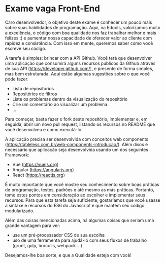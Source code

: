 Exame vaga Front-End
====================

Caro desenvolvedor, o objetivo deste exame é conhecer um pouco mais sobre suas habilidades de programação. Aqui, na Edools, valorizamos muito a excelência, o código com boa qualidade nos faz trabalhar melhor e mais felizes :) e aumentar nossa capacidade de oferecer valor ao cliente com rapidez e consistência. Com isso em mente, queremos saber como você escreve seu código.

A tarefa é simples: brincar com a API Github. Você terá que desenvolver uma aplicação que consumirá alguns recursos públicos da Github através de sua API (https://developer.github.com/), e presente de forma simples, mas bem estruturada. Aqui estão algumas sugestões sobre o que você pode fazer:

- Lista de repositórios
- Repositórios de filtros
- Liste os problemas dentro da visualização do repositório
- Crie um comentário ao visualizar um problema
- ...

Para começar, basta fazer o fork deste repositório, implementar e, em seguida, abrir um novo pull request, listando os recursos no README que você desenvolveu e como executá-lo.

A aplicação precisa ser desenvolvida com conceitos web components (https://tableless.com.br/web-components-introducao/). 
Além disos é necessário que aplicação seja desenvolvida usando um dos seguintes Framework: 

- Vue (https://vuejs.org)
- Angular (https://angularjs.org)
- React (https://reactjs.org)

É muito importante que você mostre seu conhecimento sobre boas práticas de programação, testes, padrões e até mesmo as más práticas. Portanto, tome estes pontos em consideração ao escolher e implementar seus recursos. Para que esta tarefa seja suficiente, gostaríamos que você usasse a sintaxe e recursos do ES6 do Javascript e que mantém seu código modularizado.

Além das coisas mencionadas acima, há algumas coisas que seriam uma grande vantagem para ver:

- use um pré-processador CSS de sua escolha
- uso de uma ferramenta para ajudá-lo com seus fluxos de trabalho (grunt, gulp, brócolis, webpack ...)

Desejamos-lhe boa sorte, e que a Qualidade esteja com você!
